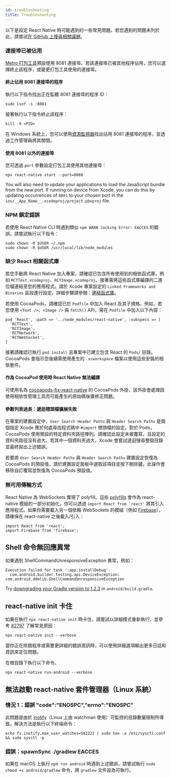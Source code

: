 ```yaml
---
id: troubleshooting
title: Troubleshooting
---
```


以下是設定 React Native 時可能遇到的一些常見問題。若您遇到的問題未列於此，請嘗試[在 GitHub 上搜尋相關議題](https://github.com/facebook/react-native/issues/)。

### 連接埠已被佔用

[Metro 打包工具][metro]預設使用 8081 連接埠。若該連接埠已被其他程序佔用，您可以選擇終止該程序，或變更打包工具使用的連接埠。

#### 終止佔用 8081 連接埠的程序

執行以下指令找出正在監聽 8081 連接埠的程序 ID：

```shell
sudo lsof -i :8081
```

接著執行以下指令終止該程序：

```shell
kill -9 <PID>
```

在 Windows 系統上，您可以使用[資源監視器](https://stackoverflow.com/questions/48198/how-can-you-find-out-which-process-is-listening-on-a-port-on-windows)找出佔用 8081 連接埠的程序，並透過工作管理員將其關閉。

#### 使用 8081 以外的連接埠

您可透過 `port` 參數設定打包工具使用其他連接埠：

```shell
npx react-native start --port=8088
```

You will also need to update your applications to load the JavaScript bundle from the new port. If running on device from Xcode, you can do this by updating occurrences of `8081` to your chosen port in the `ios/__App_Name__.xcodeproj/project.pbxproj` file.

### NPM 鎖定錯誤

若使用 React Native CLI 時遇到類似 `npm WARN locking Error: EACCES` 的錯誤，請嘗試執行以下指令：

```shell
sudo chown -R $USER ~/.npm
sudo chown -R $USER /usr/local/lib/node_modules
```

### 缺少 React 相關函式庫

若您手動將 React Native 加入專案，請確認已包含所有使用到的相依函式庫，例如 `RCTText.xcodeproj`、`RCTImage.xcodeproj`。接著需將這些函式庫編譯的二進位檔連結至您的應用程式。請於 Xcode 專案設定的 `Linked Frameworks and Binaries` 區段進行設定。詳細步驟請參閱：[連結函式庫](linking-libraries-ios.md#content)。

若使用 CocoaPods，請確認已於 `Podfile` 中加入 React 及其子規格。例如，若您使用 `<Text />`、`<Image />` 與 `fetch()` API，需在 `Podfile` 中加入以下內容：

```
pod 'React', :path => '../node_modules/react-native', :subspecs => [
  'RCTText',
  'RCTImage',
  'RCTNetwork',
  'RCTWebSocket',
]
```

接著請確認已執行 `pod install` 且專案中已建立包含 React 的 `Pods/` 目錄。CocoaPods 會指示您後續需使用產生的 `.xcworkspace` 檔案以使用這些安裝的相依套件。

#### 作為 CocoaPod 使用時 React Native 無法編譯

可使用名為 [cocoapods-fix-react-native](https://github.com/orta/cocoapods-fix-react-native) 的 CocoaPods 外掛，該外掛會處理因使用相依性管理工具而可能產生的原始碼後置修正問題。

#### 參數列表過長：遞迴標頭檔擴展失敗

在專案的建置設定中，`User Search Header Paths` 與 `Header Search Paths` 是兩個指定 Xcode 應於何處尋找程式碼中 `#import` 標頭檔的設定。對於 Pods，CocoaPods 使用預設的特定資料夾路徑陣列。請確認此設定未被覆寫，且設定的資料夾路徑沒有過大。若其中一個資料夾過大，Xcode 會嘗試遞迴搜尋整個目錄並最終拋出上述錯誤。

若要將 `User Search Header Paths` 與 `Header Search Paths` 建置設定恢復為 CocoaPods 的預設值，請於建置設定面板中選取該項目並按下刪除鍵。此操作會移除自訂覆寫並恢復為 CocoaPods 預設值。

### 無可用傳輸方式

React Native 為 WebSockets 實現了 polyfill。這些 [polyfills](https://github.com/facebook/react-native/blob/0.70-stable/Libraries/Core/InitializeCore.js) 會作為 react-native 模組的一部分初始化，你可以透過 `import React from 'react'` 將其引入應用程式。如果你需要載入另一個依賴 WebSockets 的模組（例如 [Firebase](https://github.com/facebook/react-native/issues/3645)），請確保在 react-native 之後載入/引入：

```
import React from 'react';
import Firebase from 'firebase';
```

## Shell 命令無回應異常

如果遇到 ShellCommandUnresponsiveException 異常，例如：

```
Execution failed for task ':app:installDebug'.
  com.android.builder.testing.api.DeviceException: com.android.ddmlib.ShellCommandUnresponsiveException
```

Try [downgrading your Gradle version to 1.2.3](https://github.com/facebook/react-native/issues/2720) in `android/build.gradle`.

## react-native init 卡住

如果在執行 `npx react-native init` 時卡住，請嘗試以詳細模式重新執行，並參考 [#2797](https://github.com/facebook/react-native/issues/2797) 了解常見原因：

```shell
npx react-native init --verbose
```

當你正在除錯程序或需要更詳細的錯誤資訊時，可以使用詳細選項輸出更多日誌和資訊來定位問題。

在根目錄下執行以下命令。

```shell
npx react-native run-android --verbose
```

## 無法啟動 react-native 套件管理器（Linux 系統）

### 情況 1：錯誤 "code":"ENOSPC","errno":"ENOSPC"

此問題是由於 [inotify](https://github.com/guard/listen/wiki/Increasing-the-amount-of-inotify-watchers)（Linux 上由 watchman 使用）可監控的目錄數量限制所導致。解決方法是執行以下終端命令：

```shell
echo fs.inotify.max_user_watches=582222 | sudo tee -a /etc/sysctl.conf && sudo sysctl -p
```

### 錯誤：spawnSync ./gradlew EACCES

如果在 macOS 上執行 `npm run android` 時遇到上述錯誤，請嘗試執行 `sudo chmod +x android/gradlew` 命令，將 `gradlew` 文件設為可執行。

[metro]: https://metrobundler.dev/